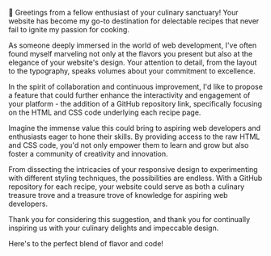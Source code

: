 🌟 Greetings from a fellow enthusiast of your culinary sanctuary! Your website has become my go-to destination for delectable recipes that never fail to ignite my passion for cooking.

As someone deeply immersed in the world of web development, I've often found myself marveling not only at the flavors you present but also at the elegance of your website's design. Your attention to detail, from the layout to the typography, speaks volumes about your commitment to excellence.

In the spirit of collaboration and continuous improvement, I'd like to propose a feature that could further enhance the interactivity and engagement of your platform - the addition of a GitHub repository link, specifically focusing on the HTML and CSS code underlying each recipe page.

Imagine the immense value this could bring to aspiring web developers and enthusiasts eager to hone their skills. By providing access to the raw HTML and CSS code, you'd not only empower them to learn and grow but also foster a community of creativity and innovation.

From dissecting the intricacies of your responsive design to experimenting with different styling techniques, the possibilities are endless. With a GitHub repository for each recipe, your website could serve as both a culinary treasure trove and a treasure trove of knowledge for aspiring web developers.

Thank you for considering this suggestion, and thank you for continually inspiring us with your culinary delights and impeccable design.

Here's to the perfect blend of flavor and code!
